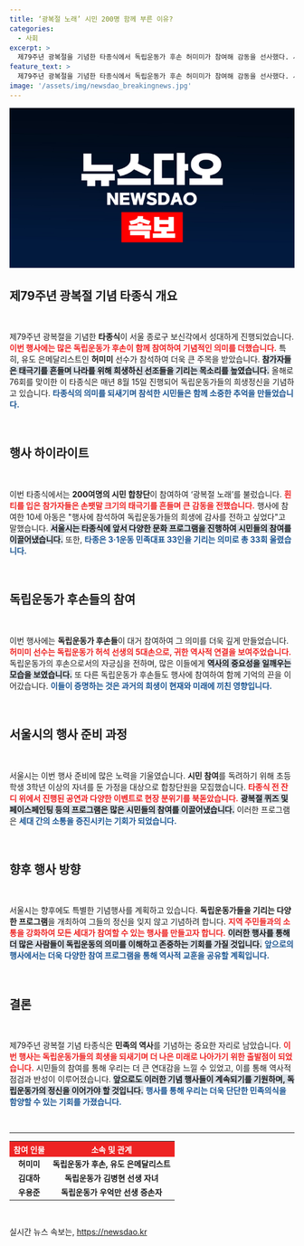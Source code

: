 ```yaml
---
title: ‘광복절 노래’ 시민 200명 함께 부른 이유?
categories:
  - 사회
excerpt: >
  제79주년 광복절을 기념한 타종식에서 독립운동가 후손 허미미가 참여해 감동을 선사했다. 서울 보신각에서 시민 합창단의 노래와 다양한 프로그램이 어우러진 이날, 과거의 희생에 감사하며 행복한 현재를 만끽하는 모습이 돋보였다.
feature_text: >
  제79주년 광복절을 기념한 타종식에서 독립운동가 후손 허미미가 참여해 감동을 선사했다. 서울 보신각에서 시민 합창단의 노래와 다양한 프로그램이 어우러진 이날, 과거의 희생에 감사하며 행복한 현재를 만끽하는 모습이 돋보였다.
image: '/assets/img/newsdao_breakingnews.jpg'
---
```


<p><img src="/assets/img/newsdao_breakingnews.jpg" alt="koreaapp 속보" /></p>

<h2 data-ke-size="size26">제79주년 광복절 기념 타종식 개요</h2>

<p data-ke-size="size16">&nbsp;</p>

<p>제79주년 광복절을 기념한 <b>타종식</b>이 서울 종로구 보신각에서 성대하게 진행되었습니다. <b><span style="color: #ee2323;">이번 행사에는 많은 독립운동가 후손이 함께 참여하여 기념적인 의미를 더했습니다.</span></b> 특히, 유도 은메달리스트인 <b>허미미</b> 선수가 참석하여 더욱 큰 주목을 받았습니다. <b><span style="background-color: #21538527;">참가자들은 태극기를 흔들며 나라를 위해 희생하신 선조들을 기리는 목소리를 높였습니다.</span></b> 올해로 76회를 맞이한 이 타종식은 매년 8월 15일 진행되어 독립운동가들의 희생정신을 기념하고 있습니다. <b><span style="color: #1a5490;">타종식의 의미를 되새기며 참석한 시민들은 함께 소중한 추억을 만들었습니다.</span></b></p>

<p data-ke-size="size16">&nbsp;</p>

<h2 data-ke-size="size26">행사 하이라이트</h2>

<p data-ke-size="size16">&nbsp;</p>

<p>이번 타종식에서는 <b>200여명의 시민 합창단</b>이 참여하여 ‘광복절 노래’를 불렀습니다. <b><span style="color: #ee2323;">흰 티를 입은 참가자들은 손팻말 크기의 태극기를 흔들며 큰 감동을 전했습니다.</span></b> 행사에 참여한 10세 아동은 "행사에 참석하여 독립운동가들의 희생에 감사를 전하고 싶었다"고 말했습니다. <b><span style="background-color: #21538527;">서울시는 타종식에 앞서 다양한 문화 프로그램을 진행하여 시민들의 참여를 이끌어냈습니다.</span></b> 또한, <b><span style="color: #1a5490;">타종은 3·1운동 민족대표 33인을 기리는 의미로 총 33회 울렸습니다.</span></b></p>

<p data-ke-size="size16">&nbsp;</p>

<h2 data-ke-size="size26">독립운동가 후손들의 참여</h2>

<p data-ke-size="size16">&nbsp;</p>

<p>이번 행사에는 <b>독립운동가 후손들</b>이 대거 참여하여 그 의미를 더욱 깊게 만들었습니다. <b><span style="color: #ee2323;">허미미 선수는 독립운동가 허석 선생의 5대손으로, 귀한 역사적 연결을 보여주었습니다.</span></b> 독립운동가의 후손으로서의 자긍심을 전하며, 많은 이들에게 <b><span style="background-color: #21538527;">역사의 중요성을 일깨우는 모습을 보였습니다.</span></b> 또 다른 독립운동가 후손들도 행사에 참여하여 함께 기억의 끈을 이어갔습니다. <b><span style="color: #1a5490;">이들이 증명하는 것은 과거의 희생이 현재와 미래에 끼친 영향입니다.</span></b></p>

<p data-ke-size="size16">&nbsp;</p>

<h2 data-ke-size="size26">서울시의 행사 준비 과정</h2>

<p data-ke-size="size16">&nbsp;</p>

<p>서울시는 이번 행사 준비에 많은 노력을 기울였습니다. <b>시민 참여</b>를 독려하기 위해 초등학생 3학년 이상의 자녀를 둔 가정을 대상으로 합창단원을 모집했습니다. <b><span style="color: #ee2323;">타종식 전 잔디 위에서 진행된 공연과 다양한 이벤트로 현장 분위기를 북돋았습니다.</span></b> <b><span style="background-color: #21538527;">광복절 퀴즈 및 페이스페인팅 등의 프로그램은 많은 시민들의 참여를 이끌어냈습니다.</span></b> 이러한 프로그램은 <b><span style="color: #1a5490;">세대 간의 소통을 증진시키는 기회가 되었습니다.</span></b></p>

<p data-ke-size="size16">&nbsp;</p>

<h2 data-ke-size="size26">향후 행사 방향</h2>

<p data-ke-size="size16">&nbsp;</p>

<p>서울시는 향후에도 특별한 기념행사를 계획하고 있습니다. <b>독립운동가들을 기리는 다양한 프로그램</b>을 개최하여 그들의 정신을 잊지 않고 기념하려 합니다. <b><span style="color: #ee2323;">지역 주민들과의 소통을 강화하여 모든 세대가 참여할 수 있는 행사를 만들고자 합니다.</span></b> <b><span style="background-color: #21538527;">이러한 행사를 통해 더 많은 사람들이 독립운동의 의미를 이해하고 존중하는 기회를 가질 것입니다.</span></b> <b><span style="color: #1a5490;">앞으로의 행사에서는 더욱 다양한 참여 프로그램을 통해 역사적 교훈을 공유할 계획입니다.</span></b></p>

<p data-ke-size="size16">&nbsp;</p>

<h2 data-ke-size="size26">결론</h2>

<p data-ke-size="size16">&nbsp;</p>

<p>제79주년 광복절 기념 타종식은 <b>민족의 역사</b>를 기념하는 중요한 자리로 남았습니다. <b><span style="color: #ee2323;">이번 행사는 독립운동가들의 희생을 되새기며 더 나은 미래로 나아가기 위한 출발점이 되었습니다.</span></b> 시민들의 참여를 통해 우리는 더 큰 연대감을 느낄 수 있었고, 이를 통해 역사적 점검과 반성이 이루어졌습니다. <b><span style="background-color: #21538527;">앞으로도 이러한 기념 행사들이 계속되기를 기원하며, 독립운동가의 정신을 이어가야 할 것입니다.</span></b> <b><span style="color: #1a5490;">행사를 통해 우리는 더욱 단단한 민족의식을 함양할 수 있는 기회를 가졌습니다.</span></b> </p>

<p data-ke-size="size16">&nbsp;</p>

<hr />

<table style="width: 100%; border-collapse: collapse;">
<tr>
<th style="text-align: center; background-color: #ee2323; color: white;">참여 인물</th>
<th style="text-align: center; background-color: #ee2323; color: white;">소속 및 관계</th>
</tr>
<tr>
<td style="text-align: center; height: 17px;"><b>허미미</b></td>
<td style="text-align: center; height: 17px;"><b>독립운동가 후손, 유도 은메달리스트</b></td>
</tr>
<tr>
<td style="text-align: center; height: 17px;"><b>김대하</b></td>
<td style="text-align: center; height: 17px;"><b>독립운동가 김병현 선생 자녀</b></td>
</tr>
<tr>
<td style="text-align: center; height: 17px;"><b>우용준</b></td>
<td style="text-align: center; height: 17px;"><b>독립운동가 우억만 선생 증손자</b></td>
</tr>
</table>

<p data-ke-size="size16">&nbsp;</p>
실시간 뉴스 속보는, <a href="https://newsdao.kr" rel="dofollow">https://newsdao.kr</a>


